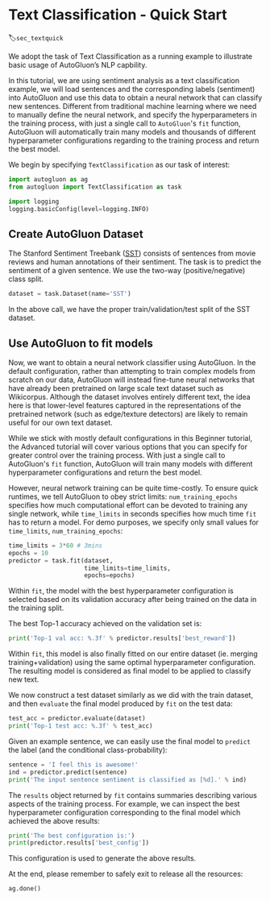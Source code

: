 # Text Classification - Quick Start
:label:`sec_textquick`


We adopt the task of Text Classification as a running example to illustrate basic usage of AutoGluon’s NLP capbility.

In this tutorial, we are using sentiment analysis as a text classification example, we will load sentences and the corresponding labels (sentiment) into AutoGluon and use this data to obtain a neural network that can classify new sentences. Different from traditional machine learning where we need to manually define the neural network, and specify the hyperparameters in the training process, with just a single call to `AutoGluon`'s `fit` function, AutoGluon will automatically train many models and thousands of different hyperparameter configurations regarding to the training process and return the best model.

We begin by specifying `TextClassification` as our task of interest:

```python
import autogluon as ag
from autogluon import TextClassification as task

import logging
logging.basicConfig(level=logging.INFO)
```


## Create AutoGluon Dataset
The Stanford Sentiment Treebank ([SST](https://nlp.stanford.edu/sentiment/)) consists of sentences from movie
reviews and human annotations of their sentiment. The task is to predict the sentiment of a given
sentence. We use the two-way (positive/negative) class split.

```python
dataset = task.Dataset(name='SST')
```

In the above call, we have the proper train/validation/test split of the SST dataset.


## Use AutoGluon to fit models

Now, we want to obtain a neural network classifier using AutoGluon. In the default configuration, rather than attempting to train complex models from scratch on our data, AutoGluon will instead fine-tune neural networks that have already been pretrained on large scale text dataset such as Wikicorpus. Although the dataset involves entirely different text, the idea here is that lower-level features captured in the representations of the pretrained network (such as edge/texture detectors) are likely to remain useful for our own text dataset.  

While we stick with mostly default configurations in this Beginner tutorial, the Advanced tutorial will cover various options that you can specify for greater control over the training process. With just a single call to AutoGluon's `fit` function, AutoGluon will train many models with different hyperparameter configurations and return the best model.

However, neural network training can be quite time-costly. To ensure quick runtimes, we tell AutoGluon to obey strict limits: `num_training_epochs` specifies how much computational effort can be devoted to training any single network, while `time_limits` in seconds specifies how much time `fit` has to return a model. For demo purposes, we specify only small values for `time_limits`, `num_training_epochs`:

```python
time_limits = 3*60 # 3mins
epochs = 10
predictor = task.fit(dataset,
                     time_limits=time_limits,
                     epochs=epochs)
```

Within `fit`, the model with the best hyperparameter configuration is selected based on its validation accuracy after being trained on the data in the training split.  

The best Top-1 accuracy achieved on the validation set is:

```python
print('Top-1 val acc: %.3f' % predictor.results['best_reward'])
```

Within `fit`, this model is also finally fitted on our entire dataset (ie. merging training+validation) using the same optimal hyperparameter configuration. The resulting model is considered as final model to be applied to classify new text.

We now construct a test dataset similarly as we did with the train dataset, and then `evaluate` the final model produced by `fit` on the test data:

```python
test_acc = predictor.evaluate(dataset)
print('Top-1 test acc: %.3f' % test_acc)
```

Given an example sentence, we can easily use the final model to `predict` the label (and the conditional class-probability):

```python
sentence = 'I feel this is awesome!'
ind = predictor.predict(sentence)
print('The input sentence sentiment is classified as [%d].' % ind)
```

The `results` object returned by `fit` contains summaries describing various aspects of the training process.
For example, we can inspect the best hyperparameter configuration corresponding to the final model which achieved the above results:

```python
print('The best configuration is:')
print(predictor.results['best_config'])
```

This configuration is used to generate the above results.

At the end, please remember to safely exit to release all the resources:

```python
ag.done()
```